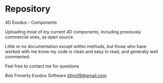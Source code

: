 # Repository
4D Exodus - Components

Uploading most of my current 4D components, including previously commercial ones, as open source.

Little or no documentation except within methods, but those who have worked with me know my code is clean and easy to read, and generally well commented.

Feel free to contact me for questions

Bob Finnerty
Exodus Software
bfinn19@gmail.com

